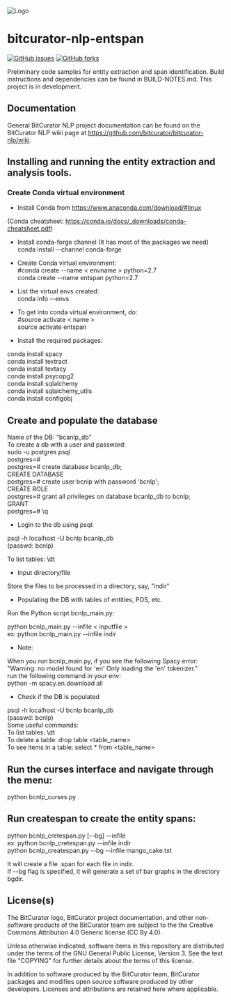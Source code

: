 ![Logo](https://wiki.bitcurator.net/downloads/BitCurator-400px.png)

# bitcurator-nlp-entspan

[![GitHub issues](https://img.shields.io/github/issues/bitcurator/bitcurator-nlp.svg)](https://github.com/bitcurator/bitcurator-nlp/issues)
[![GitHub forks](https://img.shields.io/github/forks/bitcurator/bitcurator-nlp.svg)](https://github.com/bitcurator/bitcurator-nlp/network)

Preliminary code samples for entity extraction and span identification. Build instructions and dependencies can be found in BUILD-NOTES.md. This project is in development.

## Documentation

General BitCurator NLP project documentation can be found on the BitCurator NLP wiki page at https://github.com/bitcurator/bitcurator-nlp/wiki.


## Installing and running the entity extraction and analysis tools.

### Create Conda virtual environment
- Install Conda from
https://www.anaconda.com/download/#linux

(Conda cheatsheet: https://conda.io/docs/_downloads/conda-cheatsheet.pdf)

- Install conda-forge channel (It has most of the packages we need)  
conda install --channel conda-forge  

- Create Conda virtual environment:  
#conda create --name < envname > python=2.7  
conda create --name entspan python=2.7  

- List the virtual envs created:  
conda info --envs  

- To get into conda virtual environment, do:  
#source activate < name >  
source activate entspan  

- Install the required packages:    

conda install spacy  
conda install textract  
conda install textacy  
conda install psycopg2  
conda install sqlalchemy  
conda install sqlalchemy_utils  
conda install configobj  

## Create and populate the database  

Name of the DB: "bcanlp_db"  
To create a db with a user and password:  
sudo -u postgres psql  
postgres=#  
postgres=# create database bcanlp_db;  
CREATE DATABASE  
postgres=# create user bcnlp with password 'bcnlp';  
CREATE ROLE   
postgres=# grant all privileges on database bcanlp_db to bcnlp;  
GRANT  
postgres=# \q  

- Login to the db using psql:   

psql -h localhost -U bcnlp bcanlp_db  
(passwd: bcnlp)

To list tables: \dt

- Input directory/file  

Store the files to be processed in a directory, say, "indir"  

- Populating the DB with tables of entities, POS, etc.  

Run the Python script bcnlp_main.py:  

python bcnlp_main.py --infile < inputfile >   
ex: python bcnlp_main.py --infile indir   
    
- Note:  

When you run bcnlp_main.py, if you see the following Spacy error:  
"Warning: no model found for 'en' Only loading the 'en' tokenizer."  
run the following command in your env:  
python -m spacy.en.download all 
    
- Check if the DB is populated  

psql -h localhost -U bcnlp bcanlp_db  
(passwd: bcnlp)  
    Some useful commands:  
    To list tables: \dt  
    To delete a table: drop table <table_name>  
    To see items in a table: select * from <table_name>  
    
## Run the curses interface and navigate through the menu:  

python bcnlp_curses.py  

## Run createspan to create the entity spans: 

python bcnlp_cretespan.py [--bg] --infile <directory>   
ex: python bcnlp_cretespan.py --infile indir  
    python bcnlp_createspan.py --bg --infile mango_cake.txt   
    
It will create a file <file>.span for each file in indir.  
    If --bg flag is specified, it will generate a set of bar graphs in the directory bgdir.  

## License(s)

The BitCurator logo, BitCurator project documentation, and other non-software products of the BitCurator team are subject to the the Creative Commons Attribution 4.0 Generic license (CC By 4.0).

Unless otherwise indicated, software items in this repository are distributed under the terms of the GNU General Public License, Version 3. See the text file "COPYING" for further details about the terms of this license.

In addition to software produced by the BitCurator team, BitCurator packages and modifies open source software produced by other developers. Licenses and attributions are retained here where applicable.
